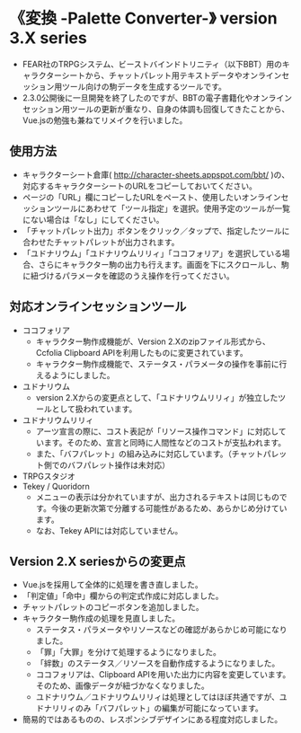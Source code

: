 # 《変換 -Palette Converter-》 version 3.X series
* FEAR社のTRPGシステム、ビーストバインドトリニティ（以下BBT）用のキャラクターシートから、チャットパレット用テキストデータやオンラインセッション用ツール向けの駒データを生成するツールです。
* 2.3.0公開後に一旦開発を終了したのですが、BBTの電子書籍化やオンラインセッション用ツールの更新が重なり、自身の体調も回復してきたことから、Vue.jsの勉強も兼ねてリメイクを行いました。

## 使用方法
* キャラクターシート倉庫( http://character-sheets.appspot.com/bbt/ )の、対応するキャラクターシートのURLをコピーしておいてください。
* ページの「URL」欄にコピーしたURLをペースト、使用したいオンラインセッションツールにあわせて「ツール指定」を選択。使用予定のツールが一覧にない場合は「なし」にしてください。
* 「チャットパレット出力」ボタンをクリック／タップで、指定したツールに合わせたチャットパレットが出力されます。
* 「ユドナリウム」「ユドナリウムリリィ」「ココフォリア」を選択している場合、さらにキャラクター駒の出力も行えます。画面を下にスクロールし、駒に紐づけるパラメータを確認のうえ操作を行ってください。

## 対応オンラインセッションツール
- ココフォリア
  - キャラクター駒作成機能が、Version 2.Xのzipファイル形式から、Ccfolia Clipboard APIを利用したものに変更されています。
  - キャラクター駒作成機能で、ステータス・パラメータの操作を事前に行えるようにしました。
- ユドナリウム
  - version 2.Xからの変更点として、「ユドナリウムリリィ」が独立したツールとして扱われています。
- ユドナリウムリリィ
  - アーツ宣言の際に、コスト表記が「リソース操作コマンド」に対応しています。そのため、宣言と同時に人間性などのコストが支払われます。
  - また、「バフパレット」の組み込みに対応しています。（チャットパレット側でのバフパレット操作は未対応）
- TRPGスタジオ
- Tekey / Quoridorn
  - メニューの表示は分かれていますが、出力されるテキストは同じものです。今後の更新次第で分離する可能性があるため、あらかじめ分けています。
  - なお、Tekey APIには対応していません。

## Version 2.X seriesからの変更点
- Vue.jsを採用して全体的に処理を書き直しました。
- 「判定値」「命中」欄からの判定式作成に対応しました。
- チャットパレットのコピーボタンを追加しました。
- キャラクター駒作成の処理を見直しました。
  - ステータス・パラメータやリソースなどの確認があらかじめ可能になりました。
  - 「罪」「大罪」を分けて処理するようになりました。
  - 「絆数」のステータス／リソースを自動作成するようになりました。
  - ココフォリアは、Clipboard APIを用いた出力に内容を変更しています。そのため、画像データが紐づかなくなりました。
  - ユドナリウム／ユドナリウムリリィは処理としてはほぼ共通ですが、ユドナリリィのみ「バフパレット」の編集が可能になっています。
- 簡易的ではあるものの、レスポンシブデザインにある程度対応しました。
